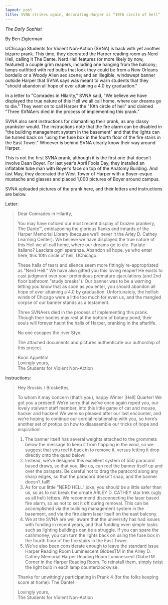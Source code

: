 ```yaml
---
layout: post
title: SVNA strikes again, decorating Harper as "10th circle of hell"
---
```


*The Daily Sophist*

By Ben Zigterman

UChicago Students for Violent Non-­Action (SVNA) is back with yet another bizarre prank. This time, they decorated the Harper reading room as Nerd Hell, calling it The Dante. Nerd Hell features (or more likely by now, featured) a couple grim reapers, including one hanging from the balcony; lamps outfitted with red bulbs that look they could be from a New Orleans bordello or a Woody Allen sex scene; and an illegible, windswept banner outside Harper that SVNA says was meant to warn students that they "should abandon all hope of ever attaining a 4.0 by graduation."

In a letter to "Comrades in Hilarity," SVNA said, "We believe we have displayed the true nature of this Hell we all call home, where our dreams go to die." They went on to call Harper the "10th circle of hell" and claimed "Three SVNAers died in the process of implementing this prank."

SVNA also sent instructions for dismantling their prank, as any classy prankster would. The instructions note that the fire alarm can be disabled in "the building management system in the basement" and that the lights can be turned back on "using the fuse box in the fourth floor of the fire stairs in the East Tower." Whoever is behind SVNA clearly know their way around Harper.

This is not the first SVNA prank, although it is the first one that doesn’t involve Dean Boyer. For last year’s April Fools Day, they installed an inflatable tube man with Boyer’s face on top of the Anatomy Building. And last May, they decorated the West Tower of Harper with a Boyer-esque mustache and glasses and placed 1,000 pictures of Boyer around campus.

SVNA uploaded pictures of the prank here, and their letters and instructions are below.

Letter:

> Dear Comrades in Hilarity,  
>
> You may have noticed our most recent display of brazen prankery, The Dante™, emblazoning the glorious flanks and innards of the Harper Memorial Library (because we’ll never it the Arley D. Cathey Learning Center). We believe we have displayed the true nature of this Hell we all call home, where our dreams go to die. Parlate italiano? Lasciate ogni speranza. Abandon all hope, ye who enter here, this 10th circle of hell, UChicago.  
>
> These halls of tears and silence seem more fittingly re-appropriated as "Nerd Hell." We have also gifted you this loving reaper! He exists to cast judgment over your pretentious premature ejaculations (and 2nd floor bathroom "study breaks"). Our banner was to be a warning letting you know that as soon as you enter, you should abandon all hope of ever attaining a 4.0 by graduation. Unfortunately, the hellish winds of Chicago were a little too much for even us, and the mangled corpse of our banner stands as a testament.  
>
> Three SVNAers died in the process of implementing this prank. Though their bodies may rest at the bottom of botany pond, their souls will forever haunt the halls of Harper, pranking in the afterlife.  
>
> No one escapes the river Styx.  
>
> The attached documents and pictures authenticate our authorship of this project.  
>
> Buon Appetito!  
> Lovingly yours,  
> The Students for Violent Non-Action

Instructions:

> Hey Broskis / Broskettes,  
>
> To whom it may concern (that’s you), happy Winter [Hell] Quarter! We got you a present! We’re sorry that we’ve once again roped you, our lovely stalwart staff member, into this little game of cat and mouse, hacker and hackee! We were so pleased after our last encounter, and we’re hoping to continue our cordial relationship with you, so here’s another set of protips on how to disassemble our tricks of hope and inspiration!  
>
> 1. The banner itself has several weights attached to the grommets below the message to keep it from flapping in the wind, so we suggest that you reel it back in to remove it, versus letting it drop directly onto the quad below!  
> 2. Instead, we’ve designed this excellent system of 550 paracord based draws, so that you, like us, can reel the banner itself up and over the parapets. Be careful not to drag the paracord along any sharp edges, so that the paracord doesn’t snap, and the banner doesn’t fall!!  
> 3. As for our little "NERD HELL" joke, you should be a little safer than us, so as to not break the ornate ARLEY D. CATHEY star trek (ugly as all hell) letters. We recommend disconnecting the laser based fire alarm, so as not to set it off during removal. This can be accomplished via the building management system in the basement, and via the fire alarm laser itself on the east balcony.  
> 4. We at the SVNA are well aware that the university has had issues with funding in recent years, and that funding even simple tasks such as lighting buildings can be a struggle. If you can spare the cash­money, you can turn the lights back on using the fuse box in the fourth floor of the fire stairs in the East Tower.  
> 5. We’ve also been considerate enough to leave the standard issue Harper Reading Room Luminescent GlobesTM in the Arley D. Cathey Memorial Harper Reading Room Luminescent GlobeTM Corner in the Harper Reading Room. To reinstall them, simply twist the light bulb in each lamp counterclockwise.  
>
> Thanks for unwittingly participating in Prank 4 (for the folks keeping score at home): The Dante!  
>
> Lovingly yours,  
> The Students for Violent Non-­Action
